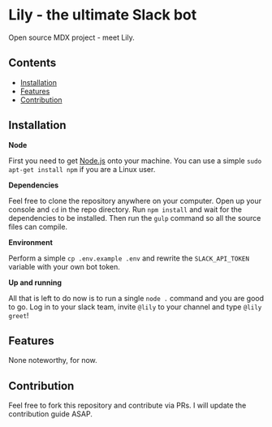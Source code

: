 # Lily - the ultimate Slack bot

Open source MDX project - meet Lily.

## Contents

- [Installation](#installation)
- [Features](#features)
- [Contribution](#contribution)

## Installation

__Node__

First you need to get [Node.js](https://nodejs.org/en/) onto your machine. You can use a simple `sudo apt-get install npm` if you are a Linux user.

__Dependencies__

Feel free to clone the repository anywhere on your computer. Open up your console and `cd` in the repo directory. Run `npm install` and wait for the dependencies to be installed. Then run the `gulp` command so all the source files can compile.

__Environment__

Perform a simple `cp .env.example .env` and rewrite the `SLACK_API_TOKEN` variable with your own bot token.

__Up and running__

All that is left to do now is to run a single `node .` command and you are good to go. Log in to your slack team, invite `@lily` to your channel and type `@lily greet`!

## Features

None noteworthy, for now.

## Contribution

Feel free to fork this repository and contribute via PRs. I will update the contribution guide ASAP.
